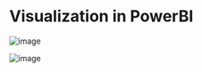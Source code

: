# Visualization in PowerBI

![image](https://user-images.githubusercontent.com/122858293/226085118-6f8fcd96-0ed8-4c15-bec7-4b6d8f0becd0.png)

![image](https://user-images.githubusercontent.com/122858293/226086337-3ea220ea-de28-4f4b-984f-de919daeb6aa.png)

